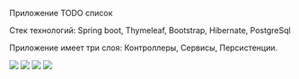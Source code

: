 Приложение TODO список

Стек технологий: Spring boot, Thymeleaf, Bootstrap, Hibernate, PostgreSql

Приложение имеет три слоя: Контроллеры, Сервисы, Персистенции.

![](../../Users/Александр/Desktop/Edit_Item.png)
![](../../Users/Александр/Desktop/Form_With_Edit.png)
![](../../Users/Александр/Desktop/Add_New_Item.png)
![](../../Users/Александр/Desktop/All_TODO_Items.png)
